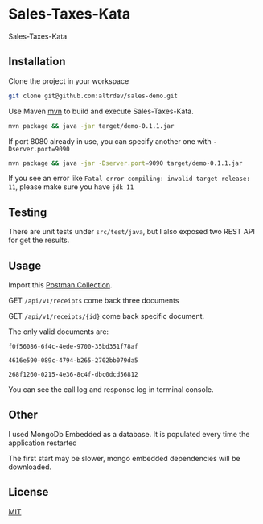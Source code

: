 # Sales-Taxes-Kata

Sales-Taxes-Kata 

## Installation
Clone the project in your workspace
```bash
git clone git@github.com:altrdev/sales-demo.git
```

Use Maven [mvn](https://maven.apache.org/download.cgi) to build and execute Sales-Taxes-Kata.

```bash
mvn package && java -jar target/demo-0.1.1.jar
```

If port 8080 already in use, you can specify another one with `-Dserver.port=9090`

```bash
mvn package && java -jar -Dserver.port=9090 target/demo-0.1.1.jar
```

If you see an error like `Fatal error compiling: invalid target release: 11`, please make sure you have `jdk 11`

## Testing

There are unit tests under `src/test/java`, but I also exposed two REST API for get the results.

## Usage
Import this [Postman Collection](https://www.getpostman.com/collections/c06ec6165bfc83ec13c4).

GET `/api/v1/receipts` come back three documents

GET `/api/v1/receipts/{id}` come back specific document.

The only valid documents are: 

`f0f56086-6f4c-4ede-9700-35bd351f78af`

`4616e590-089c-4794-b265-2702bb079da5` 

`268f1260-0215-4e36-8c4f-dbc0dcd56812`

You can see the call log and response log in terminal console.

## Other
I used MongoDb Embedded as a database.
It is populated every time the application restarted

The first start may be slower, mongo embedded dependencies will be downloaded.



## License
[MIT](https://choosealicense.com/licenses/mit/)
